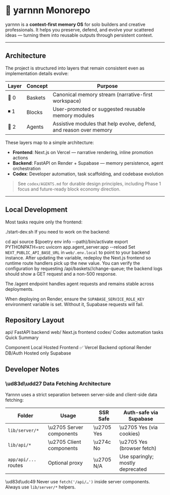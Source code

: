 # 🧶 yarnnn Monorepo  

yarnnn is a **context-first memory OS** for solo builders and creative professionals. It helps you preserve, defend, and evolve your scattered ideas — turning them into reusable outputs through persistent context.

---

## Architecture  

The project is structured into layers that remain consistent even as implementation details evolve:

| Layer | Concept | Purpose |
|--------|---------|---------|
| 🧺 0 | Baskets | Canonical memory stream (narrative-first workspace) |
| ◾ 1 | Blocks | User-promoted or suggested reusable memory modules |
| 🤖 2 | Agents | Assistive modules that help evolve, defend, and reason over memory |

These layers map to a simple architecture:

- **Frontend**: Next.js on Vercel — narrative rendering, inline promotion actions
- **Backend**: FastAPI on Render + Supabase — memory persistence, agent orchestration
- **Codex**: Developer automation, task scaffolding, and codebase evolution  

> See `codex/AGENTS.md` for durable design principles, including Phase 1 focus and future-ready block economy direction.

---

## Local Development  

Most tasks require only the frontend:

./start-dev.sh
If you need to work on the backend:

cd api
source $(poetry env info --path)/bin/activate
export PYTHONPATH=src
uvicorn app.agent_server:app --reload
Set `NEXT_PUBLIC_API_BASE_URL` in `web/.env.local` to point to your backend instance.
After updating the variable, redeploy the Next.js frontend so runtime route handlers pick up the new value.
You can verify the configuration by requesting /api/baskets/<id>/change-queue; the backend logs should show a GET request and a non-500 response.

The /agent endpoint handles agent requests and remains stable across deployments.

When deploying on Render, ensure the `SUPABASE_SERVICE_ROLE_KEY` environment
variable is set. Without it, Supabase requests will fail.

## Repository Layout

api/   FastAPI backend
web/   Next.js frontend
codex/ Codex automation tasks
Quick Summary

Component	Local	Hosted
Frontend	✅	Vercel
Backend	optional	Render
DB/Auth	Hosted only	Supabase
## Developer Notes

### \ud83d\udd27 Data Fetching Architecture

Yarnnn uses a strict separation between server-side and client-side data fetching:

| Folder | Usage | SSR Safe | Auth-safe via Supabase |
|----------------------|--------------------|----------|-------------------------|
| `lib/server/*` | \u2705 Server components | \u2705 Yes | \u2705 Yes (via cookies) |
| `lib/api/*` | \u2705 Client components | \u274c No | \u2705 Yes (browser fetch) |
| `app/api/...` routes | Optional proxy | \u2705 N/A | Use sparingly; mostly deprecated |

\ud83d\udc49 Never use `fetch('/api/…')` inside server components. Always use `lib/server/*` helpers.
